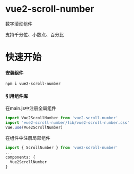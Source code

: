 # vue2-scroll-number

数字滚动组件

支持千分位、小数点、百分比

# 快速开始

#### 安装组件

```bash
npm i vue2-scroll-number
```

#### 引用组件库

在main.js中注册全局组件

```javascript
import Vue2ScrollNumber from 'vue2-scroll-number'
import 'vue2-scroll-number/lib/vue2-scroll-number.css'
Vue.use(Vue2ScrollNumber)
```

在组件中注册局部组件

```javascript
import { ScrollNumber } from 'vue2-scroll-number'
...
components: {
  Vue2ScrollNumber
}
```

